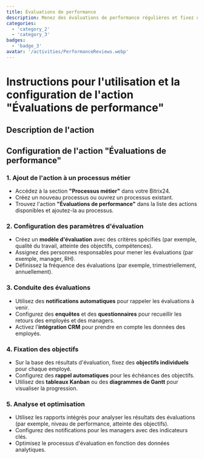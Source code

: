 ```yaml
---
title: Évaluations de performance
description: Menez des évaluations de performance régulières et fixez des objectifs.
categories: 
  - 'category_2'
  - 'category_3'
badges: 
  - 'badge_3'
avatar: '/activities/PerformanceReviews.webp'
---
```


# Instructions pour l'utilisation et la configuration de l'action "Évaluations de performance"

## Description de l'action

## **Configuration de l'action "Évaluations de performance"**

### 1. Ajout de l'action à un processus métier
- Accédez à la section **"Processus métier"** dans votre Bitrix24.
- Créez un nouveau processus ou ouvrez un processus existant.
- Trouvez l'action **"Évaluations de performance"** dans la liste des actions disponibles et ajoutez-la au processus.

### 2. Configuration des paramètres d'évaluation
- Créez un **modèle d'évaluation** avec des critères spécifiés (par exemple, qualité du travail, atteinte des objectifs, compétences).
- Assignez des personnes responsables pour mener les évaluations (par exemple, manager, RH).
- Définissez la fréquence des évaluations (par exemple, trimestriellement, annuellement).

### 3. Conduite des évaluations
- Utilisez des **notifications automatiques** pour rappeler les évaluations à venir.
- Configurez des **enquêtes** et des **questionnaires** pour recueillir les retours des employés et des managers.
- Activez l'**intégration CRM** pour prendre en compte les données des employés.

### 4. Fixation des objectifs
- Sur la base des résultats d'évaluation, fixez des **objectifs individuels** pour chaque employé.
- Configurez des **rappel automatiques** pour les échéances des objectifs.
- Utilisez des **tableaux Kanban** ou des **diagrammes de Gantt** pour visualiser la progression.

### 5. Analyse et optimisation
- Utilisez les rapports intégrés pour analyser les résultats des évaluations (par exemple, niveau de performance, atteinte des objectifs).
- Configurez des notifications pour les managers avec des indicateurs clés.
- Optimisez le processus d'évaluation en fonction des données analytiques.